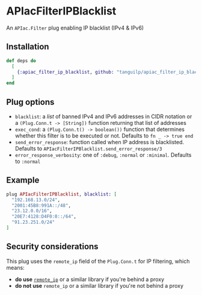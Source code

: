 # APIacFilterIPBlacklist

An `APIac.Filter` plug enabling IP blacklist (IPv4 & IPv6)

## Installation

```elixir
def deps do
  [
    {:apiac_filter_ip_blacklist, github: "tanguilp/apiac_filter_ip_blacklist", tag: "0.2.0"}
  ]
end
```

## Plug options

- `blacklist`: a *list* of banned IPv4 and IPv6 addresses in CIDR notation or a
`(Plug.Conn.t -> [String])` function returning that list of addresses
- `exec_cond`: a `(Plug.Conn.t() -> boolean())` function that determines whether
this filter is to be executed or not. Defaults to `fn _ -> true end`
- `send_error_response`: function called when IP address is blacklisted. Defaults to
`APIacFilterIPBlacklist.send_error_response/3`
- `error_response_verbosity`: one of `:debug`, `:normal` or `:minimal`.
Defaults to `:normal`

## Example

```elixir
plug APIacFilterIPBlacklist, blacklist: [
  "192.168.13.0/24",
  "2001:45B8:991A::/48",
  "23.12.0.0/16",
  "20E7:4128:D4F0:0::/64",
  "91.23.251.0/24"
]
```

## Security considerations

This plug uses the `remote_ip` field of the `Plug.Conn.t` for IP filtering, which means:
- **do use** [`remote_ip`](https://github.com/ajvondrak/remote_ip) or a similar
library if you're behind a proxy
- **do not use** `remote_ip` or a similar library if you're not behind a proxy

